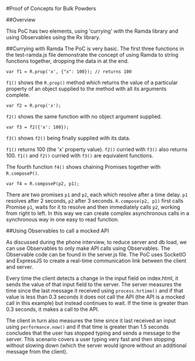 #Proof of Concepts for Bulk Powders

##Overview

This PoC has two elements, using 'currying' with the Ramda library and using Observables using the Rx library.

##Currying with Ramda
The PoC is very basic. The first three functions in the test-ramda.js file demonstrate the concept of using Ramda to string functions together, dropping the data in at the end. 

`var f1 = R.prop('x', {"x": 100}); // returns 100`

`f1()` shows the `R.prop()` method which returns the value of a particular property of an object supplied to the method with all its arguments complete. 

`var f2 = R.prop('x');`

`f2()` shows the same function with no object argument supplied.

`var f3 = f2({'x': 100});`

`f3()` shows `f2()` being finally supplied with its data. 

`f1()` returns 100 (the 'x' property value). `f2()` curried with `f3()` also returns 100. `f1()` and `f2()` curried with `f3()` are equivalent functions.

The fourth function `f4()` shows chaining Promises together with `R.composeP()`. 

`var f4 = R.composeP(p2, p1);`

There are two promises `p1` and `p2`, each which resolve after a time delay. `p1` resolves after 2 seconds, `p2` after 3 seconds. `R.compose(p2, p1)` first calls Promise `p1`, waits for it to resolve and then immediately calls `p2`, working from right to left. In this way we can create complex asynchronous calls in a synchronous way in one easy to read function. 

##Using Observables to call a mocked API

As discussed during the phone interview, to reduce server and db load, we can use Observables to only make API calls using Observables. The Observable code can be found in the server.js file. The PoC uses SocketIO and ExpressJS to create a real-time communication link between the client and server.

Every time the client detects a change in the input field on index.html, it sends the value of that input field to the server. The server measures the time since the last message it received using `process.hrtime()` and if that value is less than 0.3 seconds it does not call the API (the API is a mocked call in this example) but instead continues to wait. If the time is greater than 0.3 seconds, it makes a call to the API.
 
 The client in turn also measures the time since it last received an input using `performance.now()` and if that time is greater than 1.5 seconds concludes that the user has stopped typing and sends a message to the server. This scenario covers a user typing very fast and then stopping without slowing down (which the server would ignore without an additional message from the client).